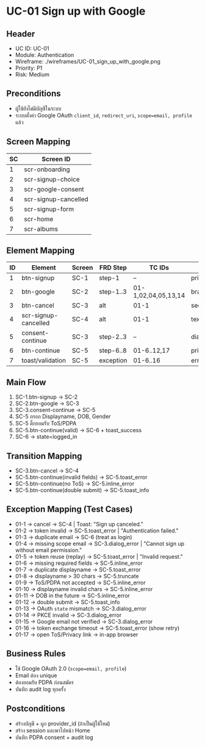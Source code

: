 # UC-01 Sign up with Google

## Header
- UC ID: UC-01
- Module: Authentication
- Wireframe: ./wireframes/UC-01_sign_up_with_google.png
- Priority: P1
- Risk: Medium

## Preconditions
- ผู้ใช้ยังไม่มีบัญชีในระบบ
- ระบบตั้งค่า Google OAuth `client_id`, `redirect_uri`, `scope=email, profile` แล้ว

## Screen Mapping
| SC | Screen ID            |
|----|----------------------|
| 1  | scr-onboarding       |
| 2  | scr-signup-choice    |
| 3  | scr-google-consent   |
| 4  | scr-signup-cancelled |
| 5  | scr-signup-form      |
| 6  | scr-home             |
| 7  | scr-albums           |

## Element Mapping
| ID | Element              | Screen | FRD Step  | TC IDs            | Tokens         |
|----|----------------------|--------|-----------|-------------------|----------------|
| 1  | btn-signup           | SC-1   | step-1    | –                 | primary        |
| 2  | btn-google           | SC-2   | step-1..3 | 01-1,02,04,05,13,14 | brand.google |
| 3  | btn-cancel           | SC-3   | alt       | 01-1              | secondary      |
| 4  | scr-signup-cancelled | SC-4   | alt       | 01-1              | text_primary   |
| 5  | consent-continue     | SC-3   | step-2..3 | –                 | dialog_primary |
| 6  | btn-continue         | SC-5   | step-6..8 | 01-6..12,17       | primary        |
| 7  | toast/validation     | SC-5   | exception | 01-6..16          | error,info,success |

## Main Flow
1. SC-1.btn-signup → SC-2
2. SC-2.btn-google → SC-3
3. SC-3.consent-continue → SC-5
4. SC-5 กรอก Displayname, DOB, Gender
5. SC-5 ติ๊กยอมรับ ToS/PDPA
6. SC-5.btn-continue(valid) → SC-6 + toast_success
7. SC-6 → state=logged_in

## Transition Mapping
- SC-3.btn-cancel → SC-4
- SC-5.btn-continue(invalid fields) → SC-5.toast_error
- SC-5.btn-continue(no ToS) → SC-5.inline_error
- SC-5.btn-continue(double submit) → SC-5.toast_info

## Exception Mapping (Test Cases)
- 01-1 → cancel → SC-4 | Toast: "Sign up canceled."
- 01-2 → token invalid → SC-5.toast_error | "Authentication failed."
- 01-3 → duplicate email → SC-6 (treat as login)
- 01-4 → missing scope email → SC-3.dialog_error | "Cannot sign up without email permission."
- 01-5 → token reuse (replay) → SC-5.toast_error | "Invalid request."
- 01-6 → missing required fields → SC-5.inline_error
- 01-7 → duplicate displayname → SC-5.toast_error
- 01-8 → displayname > 30 chars → SC-5.truncate
- 01-9 → ToS/PDPA not accepted → SC-5.inline_error
- 01-10 → displayname invalid chars → SC-5.inline_error
- 01-11 → DOB in the future → SC-5.inline_error
- 01-12 → double submit → SC-5.toast_info
- 01-13 → OAuth `state` mismatch → SC-3.dialog_error
- 01-14 → PKCE invalid → SC-3.dialog_error
- 01-15 → Google email not verified → SC-3.dialog_error
- 01-16 → token exchange timeout → SC-5.toast_error (show retry)
- 01-17 → open ToS/Privacy link → in-app browser

## Business Rules
- ใช้ Google OAuth 2.0 (`scope=email, profile`)
- Email ต้อง unique
- ต้องยอมรับ PDPA ก่อนสมัคร
- บันทึก audit log ทุกครั้ง

## Postconditions
- สร้างบัญชี + ผูก provider_id (ถ้าเป็นผู้ใช้ใหม่)
- สร้าง session และพาไปหน้า Home
- บันทึก PDPA consent + audit log
